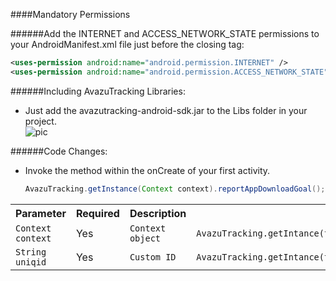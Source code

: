 ####Mandatory Permissions 

######Add the INTERNET and ACCESS_NETWORK_STATE permissions to your AndroidManifest.xml file just before the closing </manifest> tag:   

   ```xml
   <uses-permission android:name="android.permission.INTERNET" />      
   <uses-permission android:name="android.permission.ACCESS_NETWORK_STATE" />
   ```
    
######Including AvazuTracking Libraries:   
- Just add the avazutracking-android-sdk.jar to the Libs folder in your project.  
![pic](http://d.pcs.baidu.com/thumbnail/2360ff40f5e7c32e19b27ef8599193c4?fid=2050215414-250528-3840253792&time=1382334633&sign=FDTAR-DCb740ccc5511e5e8fedcff06b081203-lzK5Pv9IhlrLZN%2FpO75LvdWRoPw%3D&rt=sh&expires=8h&r=530730628&size=c710_u500&quality=100)
   
######Code Changes:  
- Invoke the method within the onCreate of your first activity.

   ```java
   AvazuTracking.getInstance(Context context).reportAppDownloadGoal();   
   ```

<table cellspacing="0">
 <tr>
   <th>Parameter</th>
   <th>Required</th>
   <th>Description</th>
   <th>Example</th>
 </tr>
 <tr>
   <td><code>Context context</code></td>
   <td>Yes</td>
   <td><code>Context object</code></td>
   <td><code>AvazuTracking.getIntance(this);</code></td>
 </tr>
 <tr>
   <td><code>String uniqid</code></td>
   <td>Yes</td>
   <td><code>Custom ID</code></td>
   <td><code>AvazuTracking.getIntance(this).reportAppDownLoadGoal("id");</code></td>
 </tr>
</table>  

